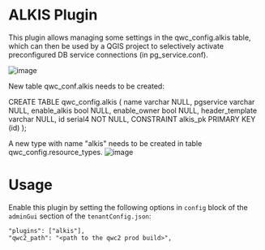 ALKIS Plugin
============

This plugin allows managing some settings in the qwc_config.alkis table, which can then be used by a QGIS project to selectively activate preconfigured DB service connections (in pg_service.conf).

![image](https://github.com/qwc-services/qwc-admin-gui/assets/8257055/fc41a58f-b777-46c6-8eec-55efd83193ab)

New table qwc_conf.alkis needs to be created:

CREATE TABLE qwc_config.alkis (
	name varchar NULL,
	pgservice varchar NULL,
	enable_alkis bool NULL,
	enable_owner bool NULL,
	header_template varchar NULL,
	id serial4 NOT NULL,
	CONSTRAINT alkis_pk PRIMARY KEY (id)
);

A new type with name "alkis" needs to be created in table qwc_config.resource_types.
![image](https://github.com/w0pr/qwc-admin-gui/assets/8257055/dcede457-99e4-4c07-934d-9027781c0561)


Usage
=====

Enable this plugin by setting the following options in `config` block of the `adminGui` section of the `tenantConfig.json`:

    "plugins": ["alkis"],
    "qwc2_path": "<path to the qwc2 prod build>",
   
